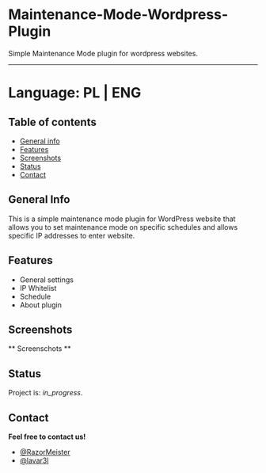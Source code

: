 # Maintenance-Mode-Wordpress-Plugin
 Simple Maintenance Mode plugin for wordpress websites.

------------
# Language: PL | ENG

## Table of contents
* [General info](#general-info)
* [Features](#Features)
* [Screenshots](#screenshots)
* [Status](#status)
* [Contact](#contact)

## General Info
This is a simple maintenance mode plugin for WordPress website that allows you to set maintenance mode on specific schedules and allows specific IP addresses to enter website.

## Features
- General settings
- IP Whitelist
- Schedule
- About plugin

## Screenshots
** Screenschots **

## Status
Project is: _in_progress_.

## Contact
**Feel free to contact us!**
- [@RazorMeister](http://razormeister.pl/) 
- [@lavar3l](https://github.com/lavar3l) 